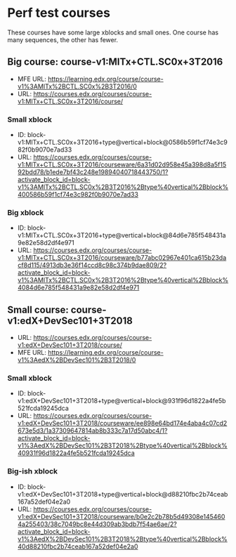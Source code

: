 # Perf test courses

These courses have some large xblocks and small ones.  One course has many sequences, the other has fewer.

## Big course:  course-v1:MITx+CTL.SC0x+3T2016

- MFE URL: https://learning.edx.org/course/course-v1%3AMITx%2BCTL.SC0x%2B3T2016/0
- URL: https://courses.edx.org/courses/course-v1:MITx+CTL.SC0x+3T2016/course/

### Small xblock
- ID: block-v1:MITx+CTL.SC0x+3T2016+type@vertical+block@0586b59f1cf74e3c982f0b9070e7ad33
- URL: https://courses.edx.org/courses/course-v1:MITx+CTL.SC0x+3T2016/courseware/6a31d02d958e45a398d8a5f1592bdd78/b1ede7bf43c248e19894040718443750/1?activate_block_id=block-v1%3AMITx%2BCTL.SC0x%2B3T2016%2Btype%40vertical%2Bblock%400586b59f1cf74e3c982f0b9070e7ad33

### Big xblock
- ID: block-v1:MITx+CTL.SC0x+3T2016+type@vertical+block@84d6e785f548431a9e82e58d2df4e971
- URL: https://courses.edx.org/courses/course-v1:MITx+CTL.SC0x+3T2016/courseware/b77abc02967e401ca615b23dacf8d115/4913db3e36f14ccd8c98c374b9dae809/2?activate_block_id=block-v1%3AMITx%2BCTL.SC0x%2B3T2016%2Btype%40vertical%2Bblock%4084d6e785f548431a9e82e58d2df4e971

## Small course: course-v1:edX+DevSec101+3T2018

- URL: https://courses.edx.org/courses/course-v1:edX+DevSec101+3T2018/course/
- MFE URL: https://learning.edx.org/course/course-v1%3AedX%2BDevSec101%2B3T2018/0

### Small xblock
- ID: block-v1:edX+DevSec101+3T2018+type@vertical+block@931f96d1822a4fe5b521fcda19245dca
- URL: https://courses.edx.org/courses/course-v1:edX+DevSec101+3T2018/courseware/ee898e64bd174e4aba4c07cd2673e5d3/1a37309647814ab8b333c7a17d50abc4/1?activate_block_id=block-v1%3AedX%2BDevSec101%2B3T2018%2Btype%40vertical%2Bblock%40931f96d1822a4fe5b521fcda19245dca

### Big-ish xblock

- ID: block-v1:edX+DevSec101+3T2018+type@vertical+block@d88210fbc2b74ceab167a52def04e2a0
- URL: https://courses.edx.org/courses/course-v1:edX+DevSec101+3T2018/courseware/b0e2c2b78b5d49308e1454604a255403/38c7049bc8e44d309ab3bdb7f54ae6ae/2?activate_block_id=block-v1%3AedX%2BDevSec101%2B3T2018%2Btype%40vertical%2Bblock%40d88210fbc2b74ceab167a52def04e2a0

